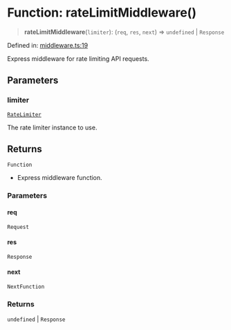 # Function: rateLimitMiddleware()

> **rateLimitMiddleware**(`limiter`): (`req`, `res`, `next`) => `undefined` \| `Response`

Defined in: [middleware.ts:19](https://github.com/The-Node-Forge/api-rate-limit/blob/2be04ef761b483dc7cf5e8f18ebf189fa72b08f9/src/middleware.ts#L19)

Express middleware for rate limiting API requests.

## Parameters

### limiter

[`RateLimiter`](../classes/RateLimiter.md)

The rate limiter instance to use.

## Returns

`Function`

- Express middleware function.

### Parameters

#### req

`Request`

#### res

`Response`

#### next

`NextFunction`

### Returns

`undefined` \| `Response`

